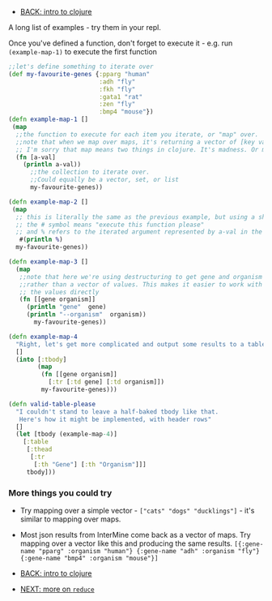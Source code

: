 - [BACK: intro to clojure](intro-to-clojure.md)


A long list of examples - try them in your repl.

Once you've defined a function, don't forget to execute it - e.g. run
`(example-map-1)` to execute the first function

```clojure
;;let's define something to iterate over
(def my-favourite-genes {:pparg "human"
                         :adh "fly"
                         :fkh "fly"
                         :gata1 "rat"
                         :zen "fly"
                         :bmp4 "mouse"})
(defn example-map-1 []
 (map
  ;;the function to execute for each item you iterate, or "map" over.
  ;;note that when we map over maps, it's returning a vector of [key value]
  ;; I'm sorry that map means two things in clojure. It's madness. Or mapness?
  (fn [a-val]
    (println a-val))
      ;;the collection to iterate over.
      ;;Could equally be a vector, set, or list
      my-favourite-genes))

(defn example-map-2 []
 (map
  ;; this is literally the same as the previous example, but using a shorthand
  ;; the # symbol means "execute this function please"
  ;; and % refers to the iterated argument represented by a-val in the previous example
   #(println %)
  my-favourite-genes))

(defn example-map-3 []
  (map
   ;;note that here we're using destructuring to get gene and organism
   ;;rather than a vector of values. This makes it easier to work with
   ;; the values directly
   (fn [[gene organism]]
     (println "gene"  gene)
     (println "--organism"  organism))
       my-favourite-genes))

(defn example-map-4
  "Right, let's get more complicated and output some results to a table."
  []
  (into [:tbody]
        (map
         (fn [[gene organism]]
           [:tr [:td gene] [:td organism]])
         my-favourite-genes)))

(defn valid-table-please
  "I couldn't stand to leave a half-baked tbody like that.
   Here's how it might be implemented, with header rows"
  []
  (let [tbody (example-map-4)]
    [:table
     [:thead
      [:tr
       [:th "Gene"] [:th "Organism"]]]
     tbody]))
```

### More things you could try

- Try mapping over a simple vector - `["cats" "dogs" "ducklings"]` - it's similar to mapping over maps.
- Most json results from InterMine come back as a vector of maps. Try mapping over a vector like this and producing the same results. ```[{:gene-name "pparg" :organism "human"} {:gene-name "adh" :organism "fly"} {:gene-name "bmp4" :organism "mouse"}]```


- [BACK: intro to clojure](intro-to-clojure.md)
- [NEXT: more on `reduce`](more-on-reduce.md)
